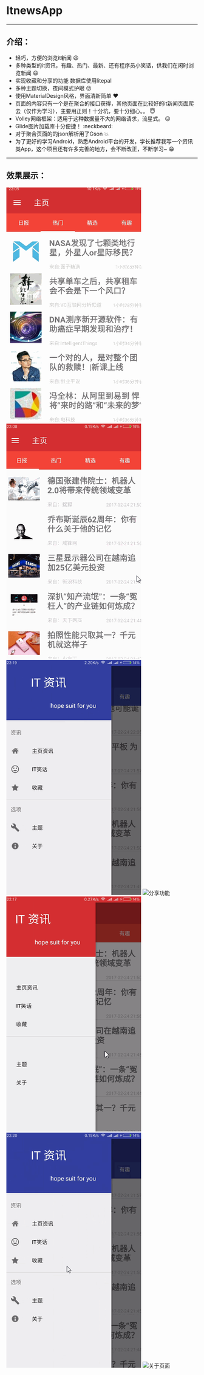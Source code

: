 # ItnewsApp
***
## 介绍：
-  轻巧，方便的浏览it新闻 :laughing:
-  多种类型的it资讯，有趣、热门、最新、还有程序员小笑话，供我们在闲时浏览新闻 :laughing:
-  实现收藏和分享的功能 数据库使用litepal
-  多种主题切换，夜间模式护眼 :stuck_out_tongue_closed_eyes:
-  使用MaterialDesign风格，界面清新简单 :heart:
-  页面的内容只有一个是在聚合的接口获得，其他页面在比较好的it新闻页面爬去（仅作为学习），主要用正则！十分坑，要十分细心。。 :innocent:
-  Volley网络框架：适用于这种数据量不大的网络请求，流星式。 :neutral_face:
-  Glide图片加载库十分便捷！ :neckbeard:
-  对于聚合页面的的json解析用了Gson  :boom:
-  为了更好的学习Android，熟悉Android平台的开发，学长推荐我写一个资讯类App，这个项目还有许多完善的地方，会不断改正，不断学习~ :grin:

***

## 效果展示：

![](https://github.com/flowerthorn/ItnewsApp/raw/master/gif/news_list.gif "项目主页")
![](https://github.com/flowerthorn/ItnewsApp/raw/master/gif/shoucang.gif "收藏")
![](https://github.com/flowerthorn/ItnewsApp/raw/master/gif/quxiaoshoucang.gif "取消收藏")
![](https://github.com/flowerthorn/ItnewsApp/raw/master/gif/share.gif "分享功能")
![](https://github.com/flowerthorn/ItnewsApp/raw/master/gif/theme.gif "主题切换功能")
![](https://github.com/flowerthorn/ItnewsApp/raw/master/gif/zhuti.gif "主题切换功能")
![](https://github.com/flowerthorn/ItnewsApp/raw/master/gif/info.gif "关于页面")
